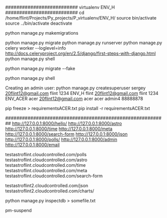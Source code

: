 ########################## virtualenv ENV_H ##########################
cd /home/flint/Projects/Py_projects/P_virtualenv/ENV_H/
source bin/activate
source ../bin/activate
deactivate



python manage.py makemigrations

python manage.py migrate
python manage.py runserver
python manage.py celery worker --loglevel=info
http://docs.celeryproject.org/en/2.5/django/first-steps-with-django.html
python manage.py shell


python manage.py migrate --fake

python manage.py shell


Creating an admin user:
python manage.py createsuperuser
            sergey  20flint12@gmail.com     flint   1234
ENV_H       flint   20flint12@gmail.com     flint   1234
ENV_ACER    acer    20flint12@gmail.com     acer    acer
admin4 88888878


pip freeze > requirementsACER.txt
pip install -r requirementsACER.txt

##########################################################
http://127.0.0.1:8000/hello/
http://127.0.0.1:8000/astro
http://127.0.0.1:8000/time
http://127.0.0.1:8000/meta
http://127.0.0.1:8000/search-form
http://127.0.0.1:8000/json
http://127.0.0.1:8000/polls/
http://127.0.0.1:8000/admin 
http://127.0.0.1:8000/email


testastroflint.cloudcontrolled.com/polls
testastroflint.cloudcontrolled.com/astro
testastroflint.cloudcontrolled.com/time
testastroflint.cloudcontrolled.com/meta
testastroflint.cloudcontrolled.com/search-form

testastroflint2.cloudcontrolled.com/json
testastroflint2.cloudcontrolled.com/charts/



python manage.py inspectdb > somefile.txt

pm-suspend 
